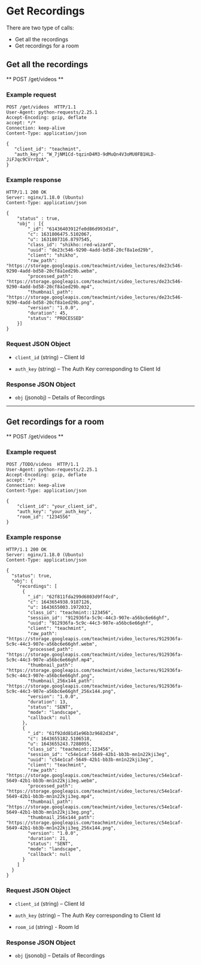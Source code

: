 # Get Recordings

There are two type of calls:

- Get all the recordings
- Get recordings for a room

## Get all the recordings

** POST /get/videos **

### Example request

```http
POST /get/videos  HTTP/1.1
User-Agent: python-requests/2.25.1
Accept-Encoding: gzip, deflate
accept: */*
Connection: keep-alive
Content-Type: application/json

{
   "client_id": "teachmint",
   "auth_key": "W_7jNM1Cd-tqzinD4M3-9dMuQn4V3oMU0FB1HLD-JiFJqc9CVrrQzA",
}
```

### Example response

```http
HTTP/1.1 200 OK
Server: nginx/1.18.0 (Ubuntu)
Content-Type: application/json

{
    "status" : true,
    "obj" : [{
        "_id": "61436403912fe0d86d993d1d",
        "c": 1631806475.5102067,
        "u": 1631807316.8797545,
        "class_id": "shikho::red-wizard",
        "uuid": "de23c546-9290-4add-bd58-20cf8a1ed29b",
        "client": "shikho",
        "raw_path": "https://storage.googleapis.com/teachmint/video_lectures/de23c546-9290-4add-bd58-20cf8a1ed29b.webm",
        "processed_path": "https://storage.googleapis.com/teachmint/video_lectures/de23c546-9290-4add-bd58-20cf8a1ed29b.mp4",
        "thumbnail_path": "https://storage.googleapis.com/teachmint/video_lectures/de23c546-9290-4add-bd58-20cf8a1ed29b.png",
        "version": "1.0.0",
        "duration": 45,
        "status": "PROCESSED"
    }]
}
```

### Request JSON Object

- `client_id` (string) – Client Id

- `auth_key` (string) – The Auth Key corresponding to Client Id

### Response JSON Object

- `obj` (jsonobj) – Details of Recordings

---

## Get recordings for a room

** POST /get/videos **

### Example request

```http
POST /TODO/videos  HTTP/1.1
User-Agent: python-requests/2.25.1
Accept-Encoding: gzip, deflate
accept: */*
Connection: keep-alive
Content-Type: application/json

{
    "client_id": "your_client_id",
    "auth_key": "your_auth_key",
    "room_id": "1234556"
}
```

### Example response

```http
HTTP/1.1 200 OK
Server: nginx/1.18.0 (Ubuntu)
Content-Type: application/json

{
  "status": true,
  "obj": {
    "recordings": [
      {
        "_id": "62f811fda299d6803d9ff4cd",
        "c": 1643654938.9187126,
        "u": 1643655003.1972032,
        "class_id": "teachmint::123456",
        "session_id": "912936fa-5c9c-44c3-907e-a56bc6e66ghf",
        "uuid": "912936fa-5c9c-44c3-907e-a56bc6e66ghf",
        "client": "teachmint",
        "raw_path": "https://storage.googleapis.com/teachmint/video_lectures/912936fa-5c9c-44c3-907e-a56bc6e66ghf.webm",
        "processed_path": "https://storage.googleapis.com/teachmint/video_lectures/912936fa-5c9c-44c3-907e-a56bc6e66ghf.mp4",
        "thumbnail_path": "https://storage.googleapis.com/teachmint/video_lectures/912936fa-5c9c-44c3-907e-a56bc6e66ghf.png",
        "thumbnail_256x144_path": "https://storage.googleapis.com/teachmint/video_lectures/912936fa-5c9c-44c3-907e-a56bc6e66ghf_256x144.png",
        "version": "1.0.0",
        "duration": 13,
        "status": "SENT",
        "mode": "landscape",
        "callback": null
      },
      {
        "_id": "61f92dd81d1e96b3z9682d34",
        "c": 1643655182.5106518,
        "u": 1643655243.7288055,
        "class_id": "teachmint::123456",
        "session_id": "c54e1caf-5649-42b1-bb3b-mn1n22kji3eg",
        "uuid": "c54e1caf-5649-42b1-bb3b-mn1n22kji3eg",
        "client": "teachmint",
        "raw_path": "https://storage.googleapis.com/teachmint/video_lectures/c54e1caf-5649-42b1-bb3b-mn1n22kji3eg.webm",
        "processed_path": "https://storage.googleapis.com/teachmint/video_lectures/c54e1caf-5649-42b1-bb3b-mn1n22kji3eg.mp4",
        "thumbnail_path": "https://storage.googleapis.com/teachmint/video_lectures/c54e1caf-5649-42b1-bb3b-mn1n22kji3eg.png",
        "thumbnail_256x144_path": "https://storage.googleapis.com/teachmint/video_lectures/c54e1caf-5649-42b1-bb3b-mn1n22kji3eg_256x144.png",
        "version": "1.0.0",
        "duration": 21,
        "status": "SENT",
        "mode": "landscape",
        "callback": null
      }
    ]
  }
}
```

### Request JSON Object

- `client_id` (string) – Client Id

- `auth_key` (string) – The Auth Key corresponding to Client Id

- `room_id` (string) - Room Id

### Response JSON Object

- `obj` (jsonobj) – Details of Recordings
